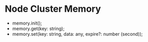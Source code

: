 # Node Cluster Memory

- memory.init();
- memory.get(key: string);
- memory.set(key: string, data: any, expire?: number (second));
